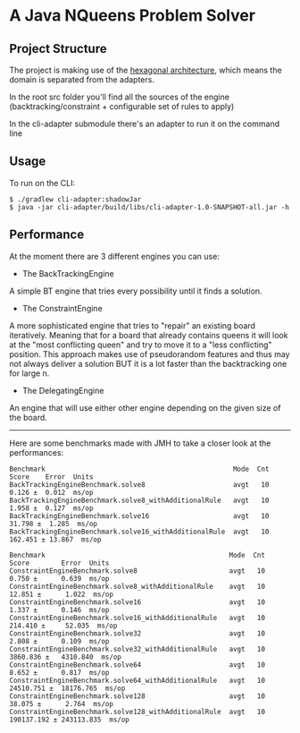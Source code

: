 # A Java NQueens Problem Solver

## Project Structure

The project is making use of the [hexagonal architecture](https://en.wikipedia.org/wiki/Hexagonal_architecture_(software)), which means the domain is separated from the adapters.

In the root src folder you'll find all the sources of the engine (backtracking/constraint + configurable set of rules to apply)

In the cli-adapter submodule there's an adapter to run it on the command line

## Usage

To run on the CLI:
```
$ ./gradlew cli-adapter:shadowJar
$ java -jar cli-adapter/build/libs/cli-adapter-1.0-SNAPSHOT-all.jar -h
```

## Performance

At the moment there are 3 different engines you can use:

- The BackTrackingEngine

A simple BT engine that tries every possibility until it finds a solution.

- The ConstraintEngine

A more sophisticated engine that tries to "repair" an existing board iteratively.
Meaning that for a board that already contains queens it will look at the "most conflicting queen" and try to move it to a "less conflicting" position.
This approach makes use of pseudorandom features and thus may not always deliver a solution BUT it is a lot faster than the backtracking one for large n.

- The DelegatingEngine

An engine that will use either other engine depending on the given size of the board.

---
Here are some benchmarks made with JMH to take a closer look at the performances:
```
Benchmark                                               Mode  Cnt    Score    Error  Units
BackTrackingEngineBenchmark.solve8                      avgt   10    0.126 ±  0.012  ms/op
BackTrackingEngineBenchmark.solve8_withAdditionalRule   avgt   10    1.958 ±  0.127  ms/op
BackTrackingEngineBenchmark.solve16                     avgt   10   31.798 ±  1.285  ms/op
BackTrackingEngineBenchmark.solve16_withAdditionalRule  avgt   10  162.451 ± 13.867  ms/op
```
```
Benchmark                                              Mode  Cnt       Score        Error  Units
ConstraintEngineBenchmark.solve8                       avgt   10       0.750 ±      0.639  ms/op
ConstraintEngineBenchmark.solve8_withAdditionalRule    avgt   10      12.851 ±      1.022  ms/op
ConstraintEngineBenchmark.solve16                      avgt   10       1.337 ±      0.146  ms/op
ConstraintEngineBenchmark.solve16_withAdditionalRule   avgt   10     214.410 ±     52.035  ms/op
ConstraintEngineBenchmark.solve32                      avgt   10       2.808 ±      0.109  ms/op
ConstraintEngineBenchmark.solve32_withAdditionalRule   avgt   10    3860.836 ±   4310.840  ms/op
ConstraintEngineBenchmark.solve64                      avgt   10       8.652 ±      0.817  ms/op
ConstraintEngineBenchmark.solve64_withAdditionalRule   avgt   10   24510.751 ±  18176.765  ms/op
ConstraintEngineBenchmark.solve128                     avgt   10      38.075 ±      2.764  ms/op
ConstraintEngineBenchmark.solve128_withAdditionalRule  avgt   10  190137.192 ± 243113.835  ms/op
```
